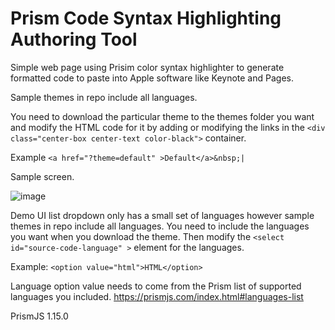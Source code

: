 # Prism Code Syntax Highlighting Authoring Tool
Simple web page using Prisim color syntax highlighter to generate formatted code to paste into Apple software like Keynote and Pages.

Sample themes in repo include all languages.

You need to download the particular theme to the themes folder you want and modify the HTML code for it by adding or modifying the links in the `<div class="center-box center-text color-black">` container.

Example `<a href="?theme=default" >Default</a>&nbsp;|`

Sample screen.

![image](https://drive.google.com/uc?export=view&id=15wDwsW_s0AY4X12wFMwk-0oqsLezZYbB)


Demo UI list dropdown only has a small set of languages however sample themes in repo include all languages. You need to include the languages you want when you download the theme. Then modify the `<select id="source-code-language" >` element for the languages.

Example: `<option value="html">HTML</option>`

Language option value needs to come from the Prism list of supported languages you included. https://prismjs.com/index.html#languages-list 

PrismJS 1.15.0
